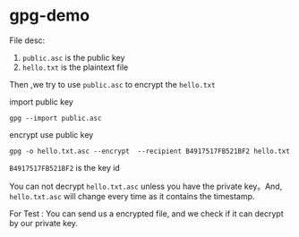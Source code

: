 # gpg-demo

File desc:

1. `public.asc` is the public key
2. `hello.txt` is the plaintext file

Then ,we try to use `public.asc` to encrypt the `hello.txt` 

import public key

```shell
gpg --import public.asc
```

encrypt use public key

```shell
gpg -o hello.txt.asc --encrypt  --recipient B4917517FB521BF2 hello.txt
```

`B4917517FB521BF2` is the key id

You can not decrypt `hello.txt.asc`  unless you have the private key。And, `hello.txt.asc` will change every time as it contains the timestamp.

For Test : You can send us a encrypted file, and we check if it can decrypt by our private key.
